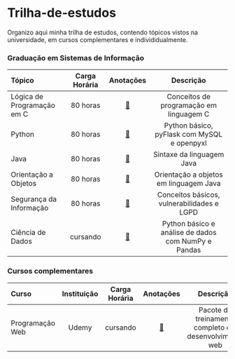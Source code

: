# Trilha-de-estudos

Organizo aqui minha trilha de estudos, contendo tópicos vistos na universidade, em cursos complementares e individidualmente.

### Graduação em Sistemas de Informação 

Tópico | Carga Horária | Anotações | Descrição
:-- | :--: | :--: | :--:
Lógica de Programação em C | 80 horas | [📝](https://notion.so) | Conceitos de programação em linguagem C
Python | 80 horas | [📝](https://notion.so) | Python básico, pyFlask com MySQL e openpyxl
Java | 80 horas | [📝](https://notion.so) | Sintaxe da linguagem Java
Orientação a Objetos | 80 horas | [📝](https://notion.so) | Orientação a objetos em linguagem Java
Segurança da Informação | 80 horas | [📝](https://notion.so) | Conceitos básicos, vulnerabilidades e LGPD
Ciência de Dados | cursando | [📝](https://notion.so) | Python básico e análise de dados com NumPy e Pandas

### Cursos complementares

Curso | Instituição | Carga Horária | Anotações | Descrição
:-- | :--: | :--: | :--: | :--:
Programação Web | Udemy | cursando | [📝](https://shaded-ease-72a.notion.site/Udemy-Web-Dev-ea2100da09b04c2d816b67f2b413ec38) | Pacote de treinamento completo em desenvolvimento web 

